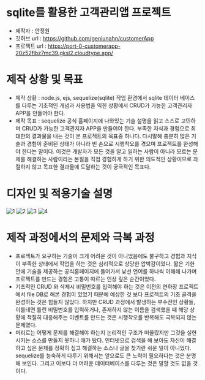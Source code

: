 # sqlite를 활용한 고객관리앱 프로젝트
- 제작자 : 안정원
- 깃허브 url : https://github.com/geniunahn/customerApp
- 프로젝트 url : https://port-0-customerapp-20z52flbz7mc39.gksl2.cloudtype.app/


# 제작 상황 및 목표
- 제작 상황 : node.js, ejs, sequelize(sqlite) 작업 환경에서 sqlite 데이터 베이스를 다루는 기초적인 개념과 사용법을 익힌 상황에서 CRUD가 가능한 고객관리자 APP을 만들어야 한다.
- 제작 목표 : sequelize 공식 홈페이지에 나와있는 기술 설명을 읽고 스스로 고민하며 CRUD가 가능한 고객관지자 APP을 만들어야 한다. 부족한 지식과 경험으로 최대한의 결과물을 내는 것이 본 프로젝트의 목표중 하나다. 다시말해 충분히 많은 기술과 경험이 준비된 상태가 아니라 빈 손으로 시행착오를 겪으며 프로젝트를 완성해야 한다는 말이다. 이것은 개발자가 모든 것을 알고 일하는 사람이 아니라 모르는 문제를 해결하는 사람이라는 본질을 직접 경험하게 하기 위한 의도적인 상황이므로 좌절하지 않고 목표한 결과물에 도달하는 것이 궁극적인 목표다.

# 디자인 및 적용기술 설명
![1](https://user-images.githubusercontent.com/106502672/209916729-8791f2dc-0449-4145-a6c7-b3e54fdda5ef.jpg)
![2](https://user-images.githubusercontent.com/106502672/209916735-fd57f829-7afe-4073-be5c-ff92884f0fe1.jpg)
![3](https://user-images.githubusercontent.com/106502672/209916740-accea5aa-390c-4fb3-a43d-82182b815c82.jpg)
![4](https://user-images.githubusercontent.com/106502672/209916742-76384cdc-f88a-4049-b17d-c23b119f1b7c.jpg)


# 제작 과정에서의 문제와 극복 과정
-  프로젝트가 요구하는 기술이 크게 어려운 것이 아니었음에도 불구하고 경험과 지식이 부족한 상태에서 작업을 하는 것은 심리적으로 상당한 압박감이었다. 짧은 기한 안에 기술을 제공하는 공식홈페이지에 들어가서 낯선 언어를 하나씩 이해해 나가며 프로젝트를 만드는 경험은 고통이 따르는 인상 깊은 순간이었다.
- 기초적인 CRUD 와 삭제시 비밀번호를 입력해야 하는 것은 이전의 연하장 프로젝트에서 file DB로 해본 경험이 있었기 때문에 예상한 것 보다 프로젝트의 기초 골격을 완성하는 것은 힘들지 않았다. 하지만 CRUD 과정에서 발생하는 부수전인 상황들, 이를테면 틀린 비밀번호를 입력하거나, 존재하지 않는 이름을 검색했을 때 해당 상황에 적절히 대응해주는 이벤트를 만드는 것은 시행착오를 반복해도 극복되지 않는 문제였다.
- 머리로는 어떻게 문제를 해결해야 하는지 논리적인 구조가 떠올랐지만 그것을 실현시키는 소스를 만들지 못하니 애가 탔다. 인터넷으로 검색을 해 보아도 자신이 해결하고 싶은 문제를 정확히 짚고 해결하는 소스나 글을 찾기란 쉬운 일이 아니었다. sequelize를 능숙하게 다루기 위해서는 앞으로도 큰 노력이 필요하다는 것은 분명해 보인다. 그리고 이보다 더 어려운 데이터베이스를 다루는 것은 말할 것도 없을 것이다.
